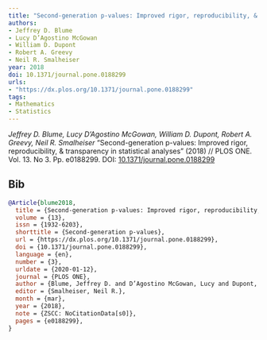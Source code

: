 ```yaml
---
title: "Second-generation p-values: Improved rigor, reproducibility, & transparency in statistical analyses"
authors:
- Jeffrey D. Blume
- Lucy D’Agostino McGowan
- William D. Dupont
- Robert A. Greevy
- Neil R. Smalheiser
year: 2018
doi: 10.1371/journal.pone.0188299
urls:
- "https://dx.plos.org/10.1371/journal.pone.0188299"
tags:
- Mathematics
- Statistics
---
```


<i>Jeffrey D. Blume, Lucy D’Agostino McGowan, William D. Dupont, Robert A. Greevy, Neil R. Smalheiser</i> <span title="">“Second-generation p-values: Improved rigor, reproducibility, \& transparency in statistical analyses”</span> (2018) // PLOS ONE. Vol.&nbsp;13. No&nbsp;3. Pp.&nbsp;e0188299. DOI:&nbsp;<a href='https://doi.org/10.1371/journal.pone.0188299'>10.1371/journal.pone.0188299</a>

## Bib

```bib
@Article{blume2018,
  title = {Second-generation p-values: Improved rigor, reproducibility, \& transparency in statistical analyses},
  volume = {13},
  issn = {1932-6203},
  shorttitle = {Second-generation p-values},
  url = {https://dx.plos.org/10.1371/journal.pone.0188299},
  doi = {10.1371/journal.pone.0188299},
  language = {en},
  number = {3},
  urldate = {2020-01-12},
  journal = {PLOS ONE},
  author = {Blume, Jeffrey D. and D’Agostino McGowan, Lucy and Dupont, William D. and Greevy, Robert A.},
  editor = {Smalheiser, Neil R.},
  month = {mar},
  year = {2018},
  note = {ZSCC: NoCitationData[s0]},
  pages = {e0188299},
}
```
